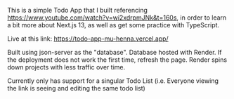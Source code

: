 This is a simple Todo App that I built referencing https://www.youtube.com/watch?v=wi2xdrpmJNk&t=160s, in order to learn a bit more about Next.js 13, as well as get some practice with TypeScript.

Live at this link: https://todo-app-mu-henna.vercel.app/

Built using json-server as the "database". Database hosted with Render. If the deployment does not work the first time, refresh the page. Render spins down projects with less traffic over time.

Currently only has support for a singular Todo List (i.e. Everyone viewing the link is seeing and editing the same todo list)
